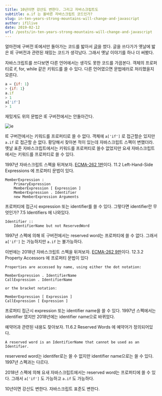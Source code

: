 ```yaml
---
title: 10년이면 강산도 변한다. 그리고 자바스크립트도
subtitle: a.if 는 올바른 자바스크립트 코드인가?
slug: in-ten-years-strong-mountains-will-change-and-javascript
author: if1live
date: 2019-02-12
url: /posts/in-ten-years-strong-mountains-will-change-and-javascript
---
```


얼마전에 구버전 IE에서만 돌아가는 코드를 밟아서 [글]({attach}generous-code-breaks-easily)을 썼다.
글을 쓰다가가 옛날에 밟은 IE 구버전과 관련된 재밌는 코드가 생각났다.
그래서 옛날 이야기를 하나 더 써봤다.

자바스크립트를 쓰다보면 다른 언어에서는 생각도 못한 코드를 가끔본다.
객체의 프로퍼티로 if, for, while 같은 키워드를 쓸 수 있다.
다른 언어였으면 문법에러로 처리했을지 모른다.

```javascript
a = {if: 1}
> {if: 1}
a.if
> 1
a['if']
> 1
```

재밌게도 위의 문법은 IE 구버전에서는 안돌아간다. 

![ie]({attach}in-ten-years-strong-mountains-will-change-and-javascript/ie-legacy-property.png)

IE 구버전에서는 키워드를 프로퍼티로 쓸 수 없다. 객체에 `a['if']` 로 접근할순 있지만 `a.if` 로 접근할 순 없다.
황당해서 찾아본 적이 있는데 자바스크립트 스펙이 변했더라.
옛날 표준 자바스크립트에서는 키워드를 프로퍼티로 쓸수 없었지만 요새 자바스크립트에서는 키워드를 프로퍼티로 쓸 수 있다. 

1997년 자바스크립트 스펙을 뒤져보자. [ECMA-262 1판][js-1]이다.
11.2 Left-Hand-Side Expressions 에 프로퍼티 문법이 있다.

```
MemberExpression :
    PrimaryExpression
    MemberExpression [ Expression ]
    MemberExpression . Identifier
    new MemberExpression Arguments
```

프로퍼티에 접근시 expression 또는 identifier를 쓸 수 있다.
그렇다면 identifier란 무엇인가? 7.5 Identifiers 에 나와있다.

```
Identifier ::
    IdentifierName but not ReservedWord
```

1997년 스펙에 의해 IE 구버전에서는 reserved word는 프로퍼티에 쓸 수 없다.
그래서 `a['if']` 는 가능하지만 `a.if` 는 불가능하다.


이번에는 2018년 자바스크립트 스펙을 뒤져보자. [ECMA-262 9판][js-9]이다.
12.3.2 Property Accessors 에 프로퍼티 문법이 있다

```
Properties are accessed by name, using either the dot notation:

MemberExpression . IdentifierName
CallExpression . IdentifierName

or the bracket notation:

MemberExpression [ Expression ]
CallExpression [ Expression ]
```

프로퍼티 접근시 expression 또는 identifier name을 쓸 수 있다. 
1997년 스펙에서는 identifier 였지만 2018년에는 identifier name으로 바뀌었다.

예약어과 관련된 내용도 찾아보자.  11.6.2 Reserved Words 에 예약어가 정의되어있다.

```
A reserved word is an IdentifierName that cannot be used as an Identifier.
```

reservered word는 identifer로는 쓸 수 없지만 identifier name으로는 쓸 수 있다. 1997년 스펙과는 다르다.

2018년 스펙에 의해 요새 자바스크립트에서는 reserved word는 프로퍼티에 쓸 수 있다.
그래서 `a['if']` 도 가능하고 `a.if` 도 가능하다.

10년이면 강산도 변한다. 자바스크립트 표준도 변한다.

[js-1]: https://www.ecma-international.org/publications/files/ECMA-ST-ARCH/ECMA-262,%201st%20edition,%20June%201997.pdf
[js-9]: https://www.ecma-international.org/publications/files/ECMA-ST/Ecma-262.pdf

